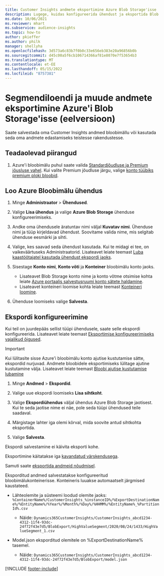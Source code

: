 ```yaml
---
title: Customer Insights andmete eksportimine Azure Blob Storage'isse
description: Lugege, kuidas konfigureerida ühendust ja eksportida Blob storage'isse.
ms.date: 10/06/2021
ms.reviewer: mhart
ms.subservice: audience-insights
ms.topic: how-to
author: pkieffer
ms.author: philk
manager: shellyha
ms.openlocfilehash: 3d573a6c83b7f0b0c33e656eb383e20a96856b0b
ms.sourcegitcommit: d45c00a5f6cb106714366af81e8070e7f53654b3
ms.translationtype: MT
ms.contentlocale: et-EE
ms.lasthandoff: 05/15/2022
ms.locfileid: "8757381"
---
```

# <a name="export-segment-list-and-other-data-to-azure-blob-storage-preview"></a>Segmendiloendi ja muude andmete eksportimine Azure'i Blob Storage'isse (eelversioon)

Saate salvestada oma Customer Insights andmed bloobimällu või kasutada seda oma andmete edastamiseks teistesse rakendustesse.

## <a name="known-limitations"></a>Teadaolevad piirangud

1. Azure'i bloobimälu puhul saate valida [Standardjõudluse ja Premium jõusluse vahel](/azure/storage/blobs/storage-blob-performance-tiers). Kui valite Premium jõudluse järgu, valige [konto tüübiks premium ploki bloobid](/azure/storage/common/storage-account-overview#types-of-storage-accounts).

## <a name="set-up-the-connection-to-blob-storage"></a>Loo Azure Bloobimälu ühendus

1. Minge **Administraator** > **Ühendused**.

1. Valige **Lisa ühendus** ja valige **Azure Blob Storage** ühenduse konfigureerimiseks.

1. Andke oma ühendusele äratuntav nimi väljal **Kuvatav nimi**. Ühenduse nimi ja tüüp kirjeldavad ühendust. Soovitame valida nime, mis selgitab ühenduse eesmärki ja sihti.

1. Valige, kes saavad seda ühendust kasutada. Kui te midagi ei tee, on vaikeväärtuseks Administraatorid. Lisateavet leiate teemast [Luba kaastöötajatel kasutada ühendust ekspordi jaoks](connections.md#allow-contributors-to-use-a-connection-for-exports).

1. Sisestage **Konto nimi**, **Konto võti** ja **Konteiner** bloobimälu konto jaoks.
    - Lisateavet Blob Storage konto nime ja konto võtme otsimise kohta leiate [Azure portaalis salvestusruumi konto sätete haldamine](/azure/storage/common/storage-account-manage).
    - Lisateavet konteineri loomise kohta leiate teemast [Konteineri loomine](/azure/storage/blobs/storage-quickstart-blobs-portal#create-a-container).

1. Ühenduse loomiseks valige **Salvesta**. 

## <a name="configure-an-export"></a>Ekspordi konfigureerimine

Kui teil on juurdepääs sellist tüüpi ühendusele, saate selle ekspordi konfigureerida. Lisateavet leiate teemast [Eksportimise konfigureerimiseks vajalikud õigused](export-destinations.md#set-up-a-new-export).

> [!IMPORTANT]
> Kui lülitasite sisse Azure'i bloobimälu konto ajutise kustutamise sätte, ekspordid nurjuvad. Andmete bloobidele eksportimiseks lülitage ajutine kustutamine välja. Lisateavet leiate teemast [Bloobi ajutise kustutamise lubamine](/azure/storage/blobs/soft-delete-blob-enable)

1. Minge **Andmed** > **Ekspordid**.

1. Valige uue ekspordi loomiseks **Lisa sihtkoht**.

1. Valige **Ekspordiühendus** väljal ühendus Azure Blob Storage jaotisest. Kui te seda jaotise nime ei näe, pole seda tüüpi ühendused teile saadaval.

1. Märgistage lahter iga olemi kõrval, mida soovite antud sihtkohta eksportida.

1. Valige **Salvesta**.

Ekspordi salvestamine ei käivita eksporti kohe.

Eksportimine käitatakse iga [kavandatud värskendusega](system.md#schedule-tab).     

Samuti saate [eksportida andmeid nõudmisel](export-destinations.md#run-exports-on-demand). 

Eksporditud andmed salvestatakse konfigureeritud bloobimälukonteinerisse. Konteineris luuakse automaatselt järgmised kaustateed.

- Lähteolemite ja süsteemi loodud olemite jaoks:   
  `%ContainerName%/CustomerInsights_%instanceID%/%ExportDestinationName%/%EntityName%/%Year%/%Month%/%Day%/%HHMM%/%EntityName%_%PartitionId%.csv`  
  - Näide: `Dynamics365CustomerInsights/CustomerInsights_abcd1234-4312-11f4-93dc-24f72f43e7d5/BlobExport/HighValueSegment/2020/08/24/1433/HighValueSegment_1.csv`
 
- Model.json eksporditud olemitele on %ExportDestinationName% tasemel.  
  - Näide: `Dynamics365CustomerInsights/CustomerInsights_abcd1234-4312-11f4-93dc-24f72f43e7d5/BlobExport/model.json`

[!INCLUDE [footer-include](includes/footer-banner.md)]
